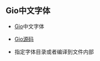 ## Gio中文字体

- [Gio](https://gioui.org/)中文字体

- [Gio源码](https://git.sr.ht/~eliasnaur/gio)

- 指定字体目录或者编译到文件内部
